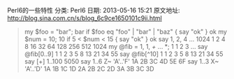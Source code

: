 Perl6的一些特性
分类: Perl6
日期: 2013-05-16 15:21
原文地址: http://blog.sina.com.cn/s/blog_6c9ce1650101c9ii.html
> my $foo = "bar";
bar
> if $foo eq "foo" | "bar" | "baz" { say "ok" }
ok
> my $num = 10;
10
> if 5 < $num < 15 { say "ok" }
ok
> say 1, 2, 4 ... 1024
1 2 4 8 16 32 64 128 256 512 1024
> my @fib = 1, 1, *+* ... *;
1 1 2 3 ...
> say @fib[0..9]
1 1 2 3 5 8 13 21 34 55
> say @fib[^10]
1 1 2 3 5 8 13 21 34 55
> say [+] 1..100
5050
> say 1..6 Z~ 'A'..'F'
1A 2B 3C 4D 5E 6F
> say 1..3 X~ 'A'..'D'
1A 1B 1C 1D 2A 2B 2C 2D 3A 3B 3C 3D